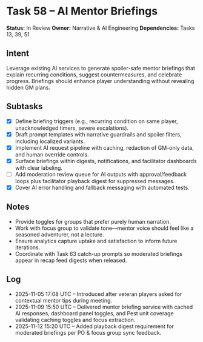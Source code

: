 # Task 58 – AI Mentor Briefings

**Status:** In Review
**Owner:** Narrative & AI Engineering
**Dependencies:** Tasks 13, 39, 51

## Intent
Leverage existing AI services to generate spoiler-safe mentor briefings that explain recurring conditions, suggest countermeasures, and celebrate progress. Briefings should enhance player understanding without revealing hidden GM plans.

## Subtasks
- [x] Define briefing triggers (e.g., recurring condition on same player, unacknowledged timers, severe escalations).
- [x] Draft prompt templates with narrative guardrails and spoiler filters, including localized variants.
- [x] Implement AI request pipeline with caching, redaction of GM-only data, and human override controls.
- [x] Surface briefings within digests, notifications, and facilitator dashboards with clear labeling.
- [ ] Add moderation review queue for AI outputs with approval/feedback loops plus facilitator playback digest for suppressed messages.
- [x] Cover AI error handling and fallback messaging with automated tests.

## Notes
- Provide toggles for groups that prefer purely human narration.
- Work with focus group to validate tone—mentor voice should feel like a seasoned adventurer, not a lecture.
- Ensure analytics capture uptake and satisfaction to inform future iterations.
- Coordinate with Task 63 catch-up prompts so moderated briefings appear in recap feed digests when released.

## Log
- 2025-11-05 17:08 UTC – Introduced after veteran players asked for contextual mentor tips during meeting.
- 2025-11-09 15:50 UTC – Delivered mentor briefing service with cached AI responses, dashboard panel toggles, and Pest unit coverage validating caching toggles and focus extraction.
- 2025-11-12 15:20 UTC – Added playback digest requirement for moderated briefings per PO & focus group sync feedback.
